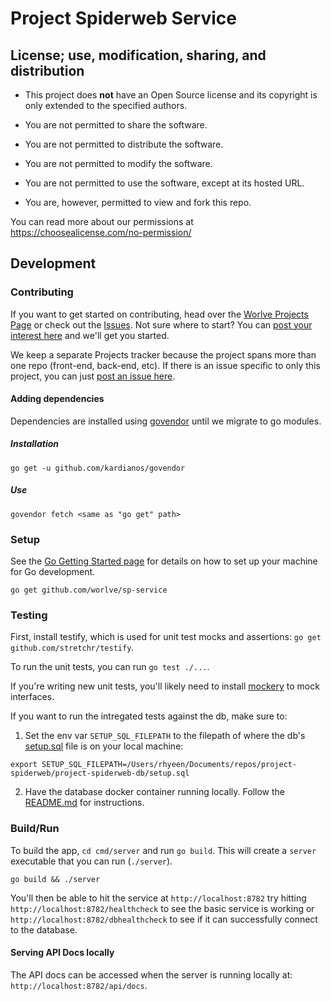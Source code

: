 # Project Spiderweb Service

## License; use, modification, sharing, and distribution

* This project does **not** have an Open Source license and its copyright is only extended to the specified authors.
* You are not permitted to share the software.
* You are not permitted to distribute the software.
* You are not permitted to modify the software.
* You are not permitted to use the software, except at its hosted URL.

* You are, however, permitted to view and fork this repo.

You can read more about our permissions at https://choosealicense.com/no-permission/

## Development

### Contributing

If you want to get started on contributing, head over the [Worlve Projects Page](https://github.com/orgs/worlve/projects) or check out the [Issues](https://github.com/worlve/sp-service/issues).  Not sure where to start?  You can [post your interest here](https://github.com/worlve/sp-service/issues/1) and we'll get you started.

We keep a separate Projects tracker because the project spans more than one repo (front-end, back-end, etc).  If there is an issue specific to only this project, you can just [post an issue here](https://github.com/worlve/sp-service/issues).

#### Adding dependencies

Dependencies are installed using [govendor](https://github.com/kardianos/govendor) until we migrate to go modules.

##### Installation
```
go get -u github.com/kardianos/govendor
```

##### Use
```
govendor fetch <same as "go get" path>
```

### Setup

See the [Go Getting Started page](https://golang.org/doc/install) for details on how to set up your machine for Go development.

```
go get github.com/worlve/sp-service
```

### Testing

First, install testify, which is used for unit test mocks and assertions: `go get github.com/stretchr/testify`.

To run the unit tests, you can run `go test ./...`.

If you're writing new unit tests, you'll likely need to install [mockery](https://github.com/vektra/mockery)
to mock interfaces.

If you want to run the intregated tests against the db, make sure to:

1. Set the env var `SETUP_SQL_FILEPATH` to
the filepath of where the db's [setup.sql](https://github.com/worlve/sp-database/blob/master/setup.sql) file is on your local machine:

```
export SETUP_SQL_FILEPATH=/Users/rhyeen/Documents/repos/project-spiderweb/project-spiderweb-db/setup.sql
```

2. Have the database docker container running locally.  Follow the [README.md](https://github.com/worlve/sp-database/blob/master/README.md) for instructions.

### Build/Run

To build the app, `cd cmd/server` and run `go build`. This will create a `server` executable that you can run (`./server`).

```
go build && ./server
```

You'll then be able to hit the service at `http://localhost:8782` try hitting `http://localhost:8782/healthcheck` to see the basic service is working or `http://localhost:8782/dbhealthcheck` to see if it can successfully connect to the database.

#### Serving API Docs locally

The API docs can be accessed when the server is running locally at: `http://localhost:8782/api/docs`.